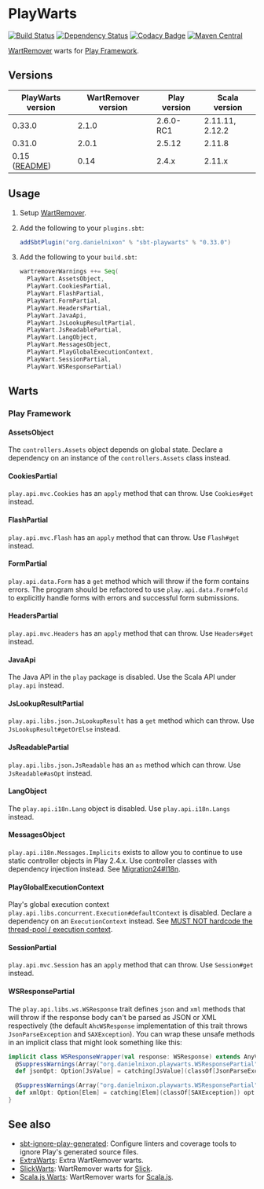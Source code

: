 # PlayWarts

[![Build Status](https://travis-ci.org/danielnixon/playwarts.svg?branch=master)](https://travis-ci.org/danielnixon/playwarts)
[![Dependency Status](https://www.versioneye.com/user/projects/5418232b54ffbda60b000061/badge.svg?style=flat)](https://www.versioneye.com/user/projects/5418232b54ffbda60b000061)
[![Codacy Badge](https://api.codacy.com/project/badge/f641de970f1f4a98a1900ee38250bb7d)](https://www.codacy.com/app/danielnixon/playwarts)
[![Maven Central](https://maven-badges.herokuapp.com/maven-central/org.danielnixon/playwarts_2.11/badge.svg)](https://maven-badges.herokuapp.com/maven-central/org.danielnixon/playwarts_2.11)

[WartRemover](https://github.com/wartremover/wartremover) warts for [Play Framework](https://www.playframework.com/).

## Versions

| PlayWarts version | WartRemover version | Play version       | Scala version   |
|-------------------|---------------------|--------------------|-----------------|
| 0.33.0            | 2.1.0               | 2.6.0-RC1          | 2.11.11, 2.12.2 |
| 0.31.0            | 2.0.1               | 2.5.12             | 2.11.8          |
| 0.15 ([README](https://github.com/danielnixon/playwarts/blob/77b01471e016d2d494224dd838715eeff6e19ebf/README.md))     | 0.14                | 2.4.x              | 2.11.x        |

## Usage

1. Setup [WartRemover](https://github.com/wartremover/wartremover).
2. Add the following to your `plugins.sbt`:

    ```scala
    addSbtPlugin("org.danielnixon" % "sbt-playwarts" % "0.33.0")
    ```

3. Add the following to your `build.sbt`:
    ```scala
    wartremoverWarnings ++= Seq(
      PlayWart.AssetsObject,
      PlayWart.CookiesPartial,
      PlayWart.FlashPartial,
      PlayWart.FormPartial,
      PlayWart.HeadersPartial,
      PlayWart.JavaApi,
      PlayWart.JsLookupResultPartial,
      PlayWart.JsReadablePartial,
      PlayWart.LangObject,
      PlayWart.MessagesObject,
      PlayWart.PlayGlobalExecutionContext,
      PlayWart.SessionPartial,
      PlayWart.WSResponsePartial)
    ```

## Warts

### Play Framework

#### AssetsObject

The `controllers.Assets` object depends on global state. Declare a dependency on an instance of the `controllers.Assets` class instead.

#### CookiesPartial

`play.api.mvc.Cookies` has an `apply` method that can throw. Use `Cookies#get` instead.

#### FlashPartial

`play.api.mvc.Flash` has an `apply` method that can throw. Use `Flash#get` instead.

#### FormPartial

`play.api.data.Form` has a `get` method which will throw if the form contains
errors. The program should be refactored to use `play.api.data.Form#fold` to
explicitly handle forms with errors and successful form submissions.

#### HeadersPartial

`play.api.mvc.Headers` has an `apply` method that can throw. Use `Headers#get` instead.

#### JavaApi

The Java API in the `play` package is disabled. Use the Scala API under `play.api` instead.

#### JsLookupResultPartial

`play.api.libs.json.JsLookupResult` has a `get` method which can throw. Use `JsLookupResult#getOrElse` instead.

#### JsReadablePartial

`play.api.libs.json.JsReadable` has an `as` method which can throw. Use `JsReadable#asOpt` instead.

#### LangObject

The `play.api.i18n.Lang` object is disabled. Use `play.api.i18n.Langs` instead.

#### MessagesObject

`play.api.i18n.Messages.Implicits` exists to allow you to continue to use static controller objects in Play 2.4.x. Use controller classes with dependency injection instead. See [Migration24#I18n](https://www.playframework.com/documentation/2.4.x/Migration24#I18n).

#### PlayGlobalExecutionContext

Play's global execution context `play.api.libs.concurrent.Execution#defaultContext` is disabled. Declare a dependency on an `ExecutionContext` instead. See [MUST NOT hardcode the thread-pool / execution context](https://github.com/alexandru/scala-best-practices/blob/master/sections/4-concurrency-parallelism.md#411-must-not-hardcode-the-thread-pool--execution-context).

#### SessionPartial

`play.api.mvc.Session` has an `apply` method that can throw. Use `Session#get` instead.

#### WSResponsePartial

The `play.api.libs.ws.WSResponse` trait defines `json` and `xml` methods that will throw if the response body can't be parsed as JSON or XML respectively (the default `AhcWSResponse` implementation of this trait throws `JsonParseException` and `SAXException`). You can wrap these unsafe methods in an implicit class that might look something like this:

```scala
implicit class WSResponseWrapper(val response: WSResponse) extends AnyVal {
  @SuppressWarnings(Array("org.danielnixon.playwarts.WSResponsePartial"))
  def jsonOpt: Option[JsValue] = catching[JsValue](classOf[JsonParseException]) opt response.json

  @SuppressWarnings(Array("org.danielnixon.playwarts.WSResponsePartial"))
  def xmlOpt: Option[Elem] = catching[Elem](classOf[SAXException]) opt response.xml
}
```

## See also

* [sbt-ignore-play-generated](https://github.com/danielnixon/sbt-ignore-play-generated): Configure linters and coverage tools to ignore Play's generated source files.
* [ExtraWarts](https://github.com/danielnixon/extrawarts): Extra WartRemover warts.
* [SlickWarts](https://github.com/danielnixon/slickwarts): WartRemover warts for [Slick](http://slick.typesafe.com/).
* [Scala.js Warts](https://github.com/danielnixon/scalajswarts):  WartRemover warts for [Scala.js](https://www.scala-js.org/).
